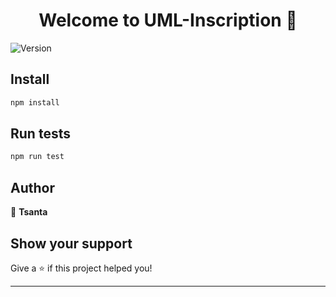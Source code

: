 <h1 align="center">Welcome to UML-Inscription 👋</h1>
<p>
  <img alt="Version" src="https://img.shields.io/badge/version-1.0-blue.svg?cacheSeconds=2592000" />
</p>

## Install

```sh
npm install
```

## Run tests

```sh
npm run test
```

## Author

👤 **Tsanta**


## Show your support

Give a ⭐️ if this project helped you!

***
